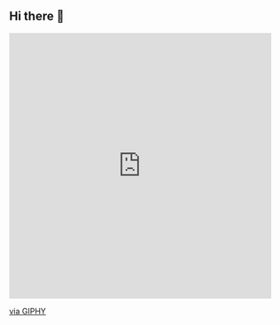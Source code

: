 ## Hi there 👋
<div>

<iframe src="https://giphy.com/embed/YYW0hHizzIOrlhimPG" width="473" height="480" style="" frameBorder="0" class="giphy-embed" allowFullScreen></iframe><p><a href="https://giphy.com/gifs/tech-system-alliance-YYW0hHizzIOrlhimPG">via GIPHY</a></p>
</div>
